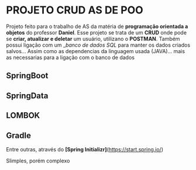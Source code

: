 # **PROJETO CRUD AS DE POO**

Projeto feito para o trabalho de AS da matéria de **programação orientada a objetos** do professor **Daniel**.
Esse projeto se trata de um **CRUD** onde pode se **criar, atualizar e deletar** um usuário, utilizano o __POSTMAN__.
Também possui ligação com um __banco de dados SQL_ para manter os dados criados salvos...
Assim como as dependencias da linguagem usada (JAVA)... mais as necessarias para a ligação com o banco de dados

## SpringBoot
## SpringData
## LOMBOK
## Gradle 
Entre outras, através do **[Spring Initializr]**(https://start.spring.io/)

Slimples, porém complexo

